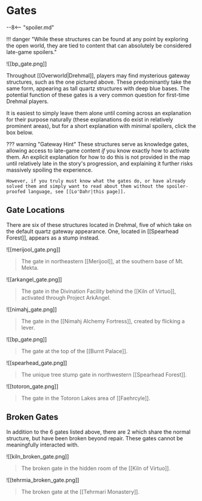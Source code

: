 # Gates

--8<-- "spoiler.md"

!!! danger "While these structures can be found at any point by exploring the open world, they are tied to content that can absolutely be considered late-game spoilers."

![[bp_gate.png]]

Throughout [[Overworld|Drehmal]], players may find mysterious gateway structures, such as the one pictured above. These predominantly take the same form, appearing as tall quartz structures with deep blue bases. The potential function of these gates is a very common question for first-time Drehmal players. 

It is easiest to simply leave them alone until coming across an explanation for their purpose naturally (these explanations do exist in relatively prominent areas), but for a short explanation with minimal spoilers, click the box below.

??? warning "Gateway Hint"
    These structures serve as knowledge gates, allowing access to late-game content *if* you know exactly how to activate them. An explicit explanation for how to do this is not provided in the map until relatively late in the story's progression, and explaining it further risks massively spoiling the experience.

    However, if you truly must know what the gates do, or have already solved them and simply want to read about them without the spoiler-proofed language, see [[Lo'Dahr|this page]].

## Gate Locations

There are six of these structures located in Drehmal, five of which take on the default quartz gateway appearance. One, located in [[Spearhead Forest]], appears as a stump instead.

![[merijool_gate.png]]
> The gate in northeastern [[Merijool]], at the southern base of Mt. Mekta.

![[arkangel_gate.png]]
> The gate in the Divination Facility behind the [[Kiln of Virtuo]], activated through Project ArkAngel.

![[nimahj_gate.png]]
> The gate in the [[Nimahj Alchemy Fortress]], created by flicking a lever.

![[bp_gate.png]]
> The gate at the top of the [[Burnt Palace]].

![[spearhead_gate.png]]
> The unique tree stump gate in northwestern [[Spearhead Forest]].

![[totoron_gate.png]]
> The gate in the Totoron Lakes area of [[Faehrcyle]].

## Broken Gates

In addition to the 6 gates listed above, there are 2 which share the normal structure, but have been broken beyond repair. These gates cannot be meaningfully interacted with.

![[kiln_broken_gate.png]]
> The broken gate in the hidden room of the [[Kiln of Virtuo]].

![[tehrmia_broken_gate.png]]
> The broken gate at the [[Tehrmari Monastery]].
